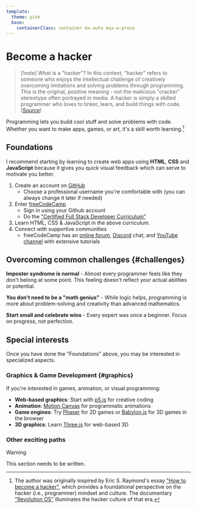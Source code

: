 ```yaml
---
template:
  theme: pink
  base:
    containerClass: container mx-auto max-w-prose
---
```


# Become a hacker

> [!note] What is a "hacker"?
> In this context, "hacker" refers to someone who enjoys the intellectual challenge of creatively overcoming limitations and solving problems through programming. This is the original, positive meaning - not the malicious "cracker" stereotype often portrayed in media. A hacker is simply a skilled programmer who loves to tinker, learn, and build things with code. ([Source](http://catb.org/jargon/html/H/hacker.html))

Programming lets you build cool stuff and solve problems with code. Whether you want to make apps, games, or art, it's a skill worth learning.[^1]

[^1]: The author was originally inspired by Eric S. Raymond's essay ["How to become a hacker"](http://www.catb.org/esr/faqs/hacker-howto.html), which provides a foundational perspective on the hacker (i.e., programmer) mindset and culture. The documentary ["Revolution OS"](https://www.youtube.com/watch?v=k0RYQVkQmWU) illuminates the hacker culture of that era.

## Foundations

I recommend starting by learning to create web apps using **HTML**, **CSS** and **JavaScript** because it gives you quick visual feedback which can serve to motivate you better.

1. Create an account on [GitHub](https://github.com/)
    - Choose a professional username you're comfortable with (you can always change it later if needed)
1. Enter [freeCodeCamp](https://www.freecodecamp.org/)
      - Sign in using your Github account 
      - Do the ["Certified Full Stack Developer Curriculum"](https://www.freecodecamp.org/learn/full-stack-developer/)
1. Learn HTML, CSS & JavaScript in the above curriculum.
1. Connect with supportive communities
    - freeCodeCamp has an [online forum](https://forum.freecodecamp.org/), [Discord](https://chat.freecodecamp.org/) chat, and [YouTube channel](https://www.youtube.com/c/Freecodecamp) with extensive tutorials

## Overcoming common challenges {#challenges}

**Imposter syndrome is normal** - Almost every programmer feels like they don't belong at some point. This feeling doesn't reflect your actual abilities or potential.

**You don't need to be a "math genius"** - While logic helps, programming is more about problem-solving and creativity than advanced mathematics.

**Start small and celebrate wins** - Every expert was once a beginner. Focus on progress, not perfection.


## Special interests

Once you have done the "Foundations" above, you may be interested in specialized aspects.

### Graphics & Game Development {#graphics}

If you're interested in games, animation, or visual programming:

- **Web-based graphics**: Start with [p5.js](https://p5js.org/) for creative coding
- **Animation**: [Motion Canvas](https://motioncanvas.io/) for programmatic animations
- **Game engines**: Try [Phaser](https://phaser.io/) for 2D games or [Babylon.js](https://babylonjs.com/) for 3D games in the browser
- **3D graphics**: Learn [Three.js](https://threejs.org/) for web-based 3D

### Other exciting paths

> [!warning] 
> This section needs to be written.


